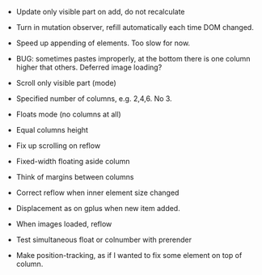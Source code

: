 * Update only visible part on add, do not recalculate

* Turn in mutation observer, refill automatically each time DOM changed.

* Speed up appending of elements. Too slow for now.

* BUG: sometimes pastes improperly, at the bottom there is one column higher that others. Deferred image loading?

* Scroll only visible part (mode)

* Specified number of columns, e.g. 2,4,6. No 3.

* Floats mode (no columns at all)

* Equal columns height
* Fix up scrolling on reflow
* Fixed-width floating aside column
* Think of margins between columns
* Correct reflow when inner element size changed
* Displacement as on gplus when new item added.
* When images loaded, reflow
* Test simultaneous float or colnumber with prerender
* Make position-tracking, as if I wanted to fix some element on top of column.
